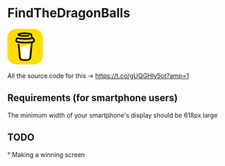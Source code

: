 # FindTheDragonBalls

[![alt text](https://github.com/Ryuguu-Chan/FindTheDragonBalls/blob/master/coffee.png)](https://www.buymeacoffee.com/ryuguuchan)<br/>

All the source code for this -> https://t.co/gUQGHly5ot?amp=1

## Requirements (for smartphone users)

The minimum width of your smartphone's display should be 618px large

## TODO

° Making a winning screen